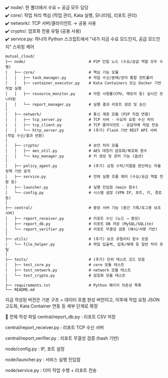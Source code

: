✔️ node/: 한 폴더에서 수요 + 공급 모두 담당  
✔️ core/: 작업 처리 핵심 (작업 관리, Kata 실행, 모니터링, 리포트 관리)  
✔️ network/: TCP 서버/클라이언트 → 공용 사용  
✔️ crypto/: 암호화 전용 유틸 (공용 사용)  
✔️ service.py: 하나의 Python 스크립트에서 "내가 지금 수요 모드인지, 공급 모드인지" 스위칭 제어  
  
```
mutual_cloud/
├── node/                            # P2P 단일 노드 (수요/공급 역할 모두 수행)
│   ├── core/                        # 핵심 기능 모듈
│   │   ├── task_manager.py          # 작업 수신/분배/관리 통합 컨트롤러
│   │   ├── container_executor.py    # Kata Containers 또는 Docker 기반 작업 실행
│   │   ├── resource_monitor.py      # 자원 사용률(CPU, 메모리 등) 실시간 모니터링
│   │   └── report_manager.py        # 실행 결과 리포트 생성 및 송신
│
│   ├── network/                     # 통신 계층 모듈 (P2P 직접 연결)
│   │   ├── tcp_server.py            # TCP 서버 - 수요자 요청 수신 처리
│   │   ├── tcp_client.py            # TCP 클라이언트 - 공급자에 작업 전송
│   │   └── http_server.py           # (추가) Flask 기반 REST API 서버 (작업 수신/결과 반환)
│
│   ├── crypto/                      # 보안 처리 모듈
│   │   ├── aes_util.py              # AES 대칭키 암호화/복호화 함수
│   │   └── key_manager.py           # 키 생성 및 관리 기능 (옵션)
│
│   ├── policy_agent.py              # (추가) 요청 수락/거절을 판단하는 자율 정책 기반 로직
│   ├── service.py                   # 전체 실행 흐름 제어 (수요/공급 역할 전환 등)
│   ├── launcher.py                  # 실행 진입점 (main 함수)
│   └── config.py                    # 시스템 설정 (VPN IP, 포트, 키, 경로 등)
│
├── central/                         # 중앙 서버 기능 (중간 기록/로그용 보조 서버)
│   ├── report_receiver.py           # 리포트 수신 (노드 → 중앙)
│   ├── report_db.py                 # 리포트 DB 저장 (MySQL/SQLite)
│   └── report_verifier.py           # 리포트 무결성 검증 (해시/서명 기반)
│
├── utils/                           # (추가) 보조 유틸리티 함수 모음
│   └── file_helper.py               # 파일 입출력, 압축/해제 등 일반 처리 유틸
│
├── tests/                           # (추가) 단위 테스트 코드 모음
│   ├── test_core.py                 # core 모듈 테스트
│   ├── test_network.py              # network 모듈 테스트
│   └── test_crypto.py               # 암호화 모듈 테스트
│
├── requirements.txt                 # Python 패키지 의존성 목록
└── README.md                       
```


지금 작성된 버전은 기본 구조 + 데이터 흐름 완성 버전이고, 이후에 작업 요청 JSON 고도화, Kata Container 연동 등 세부 단계로 확장  

🔗 전체 작성 파일
central/report_db.py : 리포트 CSV 저장

central/report_receiver.py : 리포트 TCP 수신 서버

central/report_verifier.py : 리포트 무결성 검증 (hash 기반)

node/config.py : IP, 포트 설정

node/launcher.py : 서비스 실행 진입점

node/service.py : 더미 작업 수행 + 리포트 전송
